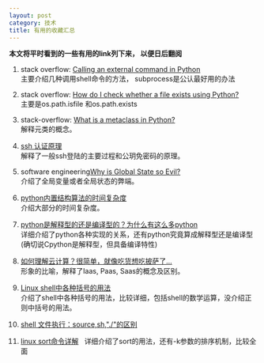 ```yaml
---
layout: post
category: 技术
title: 有用的收藏汇总
---
```


**本文将平时看到的一些有用的link列下来， 以便日后翻阅**

1. stack overflow: [Calling an external command in Python](https://stackoverflow.com/questions/89228/calling-an-external-command-in-python)    
主要介绍几种调用shell命令的方法， subprocess是公认最好用的办法

2. stack overflow: [How do I check whether a file exists using Python?](https://stackoverflow.com/questions/82831/how-do-i-check-whether-a-file-exists-using-python)    
主要是os.path.isfile 和os.path.exists  

3. stack-overflow: [What is a metaclass in Python?](https://stackoverflow.com/questions/100003/what-is-a-metaclass-in-python)     
解释元类的概念。  

4. [ssh 认证原理](http://itindex.net/detail/48724-ssh-%E8%AE%A4%E8%AF%81-%E5%8E%9F%E7%90%86?utm_source=tuicool&utm_medium=referral)   
解释了一般ssh登陆的主要过程和公玥免密码的原理。

5. software engineering[Why is Global State so Evil?](https://softwareengineering.stackexchange.com/questions/148108/why-is-global-state-so-evil)    
介绍了全局变量或者全局状态的弊端。

6. [python内置结构算法的时间复杂度](https://www.douban.com/note/491584335/)    
介绍大部分的时间复杂度。

7. [python是解释型的还是编译型的？为什么有这么多python](http://www.oschina.net/translate/why-are-there-so-many-pythons)  
详细介绍了python各种实现的关系，还有python究竟算成解释型还是编译型(确切说Cpython是解释型，但具备编译特性)

8. [如何理解云计算？很简单，就像吃货想吃披萨了...](http://www.chinacloud.cn/show.aspx?id=19758&cid=18)  
形象的比喻，解释了Iaas, Paas, Saas的概念及区别。

9. [Linux shell中各种括号的用法](http://www.dwhd.org/20150708_211624.html)    
介绍了shell中各种括号的用法，比较详细，包括shell的数学运算，没介绍正则中括号的用法。

10. [shell 文件执行：source,sh,"./"的区别](https://www.cnblogs.com/pcat/p/5467188.html)

11. [linux sort命令详解](https://www.cnblogs.com/51linux/archive/2012/05/23/2515299.html)   
详细介绍了sort的用法，还有-k参数的排序机制，比较全面
